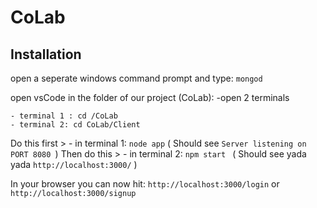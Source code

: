 # CoLab

## Installation
open a seperate windows command prompt and type: ```mongod```

open vsCode in the folder of our project (CoLab):
    -open 2 terminals

    - terminal 1 : cd /CoLab
    - terminal 2: cd CoLab/Client

   Do this first > - in terminal 1: ``` node app ```    ( Should see ``` Server listening on PORT 8080  ```)
   Then do this >  - in terminal 2: ``` npm start  ``` ( Should see yada yada ``` http://localhost:3000/ ``` )

In your browser you can now hit:    ``` http://localhost:3000/login ``` 
                                            or
                                    ``` http://localhost:3000/signup ```

